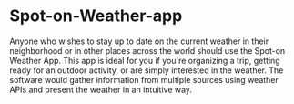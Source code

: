 # Spot-on-Weather-app
Anyone who wishes to stay up to date on the current weather in their neighborhood or in other places across the world should use the Spot-on Weather App. This app is ideal for you if you're organizing a trip, getting ready for an outdoor activity, or are simply interested in the weather. The software would gather information from multiple sources using weather APIs and present the weather in an intuitive way.
